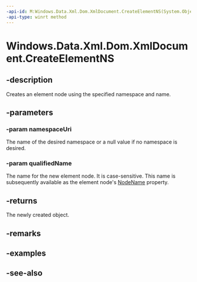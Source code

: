 ```yaml
---
-api-id: M:Windows.Data.Xml.Dom.XmlDocument.CreateElementNS(System.Object,System.String)
-api-type: winrt method
---
```


<!-- Method syntax
public Windows.Data.Xml.Dom.XmlElement CreateElementNS(System.Object namespaceUri, System.String qualifiedName)
-->

# Windows.Data.Xml.Dom.XmlDocument.CreateElementNS

## -description
Creates an element node using the specified namespace and name.

## -parameters
### -param namespaceUri
The name of the desired namespace or a null value if no namespace is desired.

### -param qualifiedName
The name for the new element node. It is case-sensitive. This name is subsequently available as the element node's [NodeName](xmlelement_nodename.md) property.

## -returns
The newly created object.

## -remarks

## -examples

## -see-also
